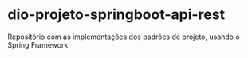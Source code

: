 # dio-projeto-springboot-api-rest
Repositório com as implementações dos padrões de projeto, usando o Spring Framework
